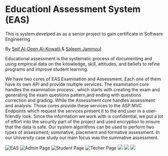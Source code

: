 <h1> Educationl Assessment System <span color="blue"> (EAS)</span> </h1> 
<p> This is system develped as as a senior project to gain certificate in Software Engineering

By <a href="https://github.com/seifkowatli"> Seif Al-Deen Al-Kowatli </a> & <a href="https://github.com/salim-7"> Saleem Jammoul </a>

<p> Educational assessment is the systematic process of documenting and using empirical data on the knowledge, skill, attitudes, and beliefs to refine programs and improve student learning.

We have two cores of EAS Examination and Assessment. Each one of them have its own API and provide multiple services. The examination core handles the examination process , which starts with creating the exam and generating the exam questions pattern,and ending with questions correction and grading. While the Assessment core handles assessment and analysis.
Those cores provide these services to the ASP.MVC Endpoints which request the services present it to the end user in a user-friendly look.
Since the information we work with is confidential, we put a lot of effort into the security part of the project and used encryption to ensure that the data is safe.
Our system algorithms can be used to perform two types of assessment; summative, placement and formative assessment. In our University case study our main focus was the summative assessment.
</p> 



![EAS](https://raw.githubusercontent.com/seifkowatli/Education-Assessment-System-EAS-/master/images/1.PNG)
![Admin Page](https://raw.githubusercontent.com/seifkowatli/Education-Assessment-System-EAS-/master/images/2.PNG)
![Student Page](https://raw.githubusercontent.com/seifkowatli/Education-Assessment-System-EAS-/master/images/3.PNG)
![Techer Page](https://raw.githubusercontent.com/seifkowatli/Education-Assessment-System-EAS-/master/images/4.PNG)
![](https://raw.githubusercontent.com/seifkowatli/Education-Assessment-System-EAS-/master/images/5.PNG)
![](https://raw.githubusercontent.com/seifkowatli/Education-Assessment-System-EAS-/master/images/6.PNG)
![](https://raw.githubusercontent.com/seifkowatli/Education-Assessment-System-EAS-/master/images/7.PNG)


